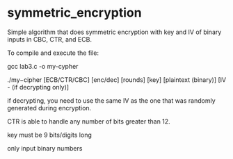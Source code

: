 # symmetric_encryption
Simple algorithm that does symmetric encryption with key and IV of binary inputs in CBC, CTR, and ECB.

To compile and execute the file:

gcc lab3.c -o my-cypher

./my−cipher [ECB/CTR/CBC] [enc/dec] [rounds] [key] [plaintext (binary)] [IV - (if decrypting only)]

if decrypting, you need to use the same IV as the one that was randomly generated during encryption.

CTR is able to handle any number of bits greater than 12.

key must be 9 bits/digits long

only input binary numbers
